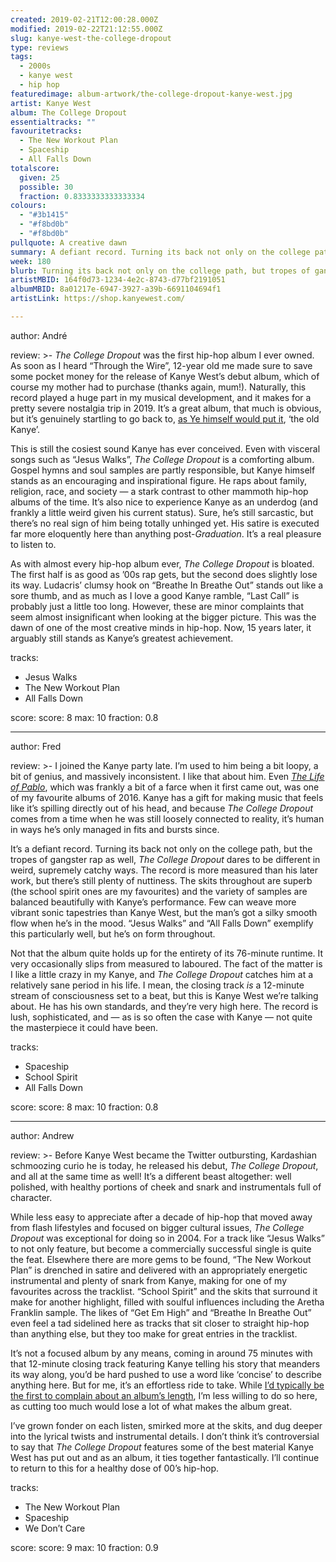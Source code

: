 ```yaml
---
created: 2019-02-21T12:00:28.000Z
modified: 2019-02-22T21:12:55.000Z
slug: kanye-west-the-college-dropout
type: reviews
tags:
  - 2000s
  - kanye west
  - hip hop
featuredimage: album-artwork/the-college-dropout-kanye-west.jpg
artist: Kanye West
album: The College Dropout
essentialtracks: ""
favouritetracks:
  - The New Workout Plan
  - Spaceship
  - All Falls Down
totalscore:
  given: 25
  possible: 30
  fraction: 0.8333333333333334
colours:
  - "#3b1415"
  - "#f8bd0b"
  - "#f8bd0b"
pullquote: A creative dawn
summary: A defiant record. Turning its back not only on the college path, but the tropes of gangster rap as well, The College Dropout dares to be different in weird, supremely catchy ways. The record is more measured than his later work, but there’s still plenty of nuttiness.
week: 180
blurb: Turning its back not only on the college path, but tropes of gangster rap as well, The College Dropout dares to be different in weird, supremely catchy ways.
artistMBID: 164f0d73-1234-4e2c-8743-d77bf2191051
albumMBID: 8a01217e-6947-3927-a39b-6691104694f1
artistLink: https://shop.kanyewest.com/

---
```


author: André

review: >-
  *The College Dropout* was the first hip-hop album I ever owned. As soon as I heard “Through the Wire”, 12-year old me made sure to save some pocket money for the release of Kanye West’s debut album, which of course my mother had to purchase (thanks again, mum!). Naturally, this record played a huge part in my musical development, and it makes for a pretty severe nostalgia trip in 2019. It’s a great album, that much is obvious, but it’s genuinely startling to go back to, [as Ye himself would put it](/reviews/kanye-west-the-life-of-pablo/), ‘the old Kanye’.

  This is still the cosiest sound Kanye has ever conceived. Even with visceral songs such as “Jesus Walks”, *The College Dropout* is a comforting album. Gospel hymns and soul samples are partly responsible, but Kanye himself stands as an encouraging and inspirational figure. He raps about family, religion, race, and society — a stark contrast to other mammoth hip-hop albums of the time. It’s also nice to experience Kanye as an underdog (and frankly a little weird given his current status). Sure, he’s still sarcastic, but there’s no real sign of him being totally unhinged yet. His satire is executed far more eloquently here than anything post-*Graduation*. It’s a real pleasure to listen to.

  As with almost every hip-hop album ever, *The College Dropout* is bloated. The first half is as good as ’00s rap gets, but the second does slightly lose its way. Ludacris’ clumsy hook on “Breathe In Breathe Out” stands out like a sore thumb, and as much as I love a good Kanye ramble, “Last Call” is probably just a little too long. However, these are minor complaints that seem almost insignificant when looking at the bigger picture. This was the dawn of one of the most creative minds in hip-hop. Now, 15 years later, it arguably still stands as Kanye’s greatest achievement.

tracks:
  - Jesus Walks
  - ­­The New Workout Plan
  - ­­All Falls Down

score:
  score: 8
  max: 10
  fraction: 0.8

---
author: Fred

review: >-
  I joined the Kanye party late. I’m used to him being a bit loopy, a bit of genius, and massively inconsistent. I like that about him. Even [*The Life of Pablo*](/reviews/kanye-west-the-life-of-pablo/), which was frankly a bit of a farce when it first came out, was one of my favourite albums of 2016. Kanye has a gift for making music that feels like it’s spilling directly out of his head, and because *The College Dropout* comes from a time when he was still loosely connected to reality, it’s human in ways he’s only managed in fits and bursts since.

  It’s a defiant record. Turning its back not only on the college path, but the tropes of gangster rap as well, *The College Dropout* dares to be different in weird, supremely catchy ways. The record is more measured than his later work, but there’s still plenty of nuttiness. The skits throughout are superb (the school spirit ones are my favourites) and the variety of samples are balanced beautifully with Kanye’s performance. Few can weave more vibrant sonic tapestries than Kanye West, but the man’s got a silky smooth flow when he’s in the mood. “Jesus Walks” and “All Falls Down” exemplify this particularly well, but he’s on form throughout.

  Not that the album quite holds up for the entirety of its 76-minute runtime. It very occasionally slips from measured to laboured. The fact of the matter is I like a little crazy in my Kanye, and *The College Dropout* catches him at a relatively sane period in his life. I mean, the closing track *is* a 12-minute stream of consciousness set to a beat, but this is Kanye West we’re talking about. He has his own standards, and they’re very high here. The record is lush, sophisticated, and — as is so often the case with Kanye — not quite the masterpiece it could have been.

tracks:
  - Spaceship
  - ­­School Spirit
  - ­­All Falls Down

score:
  score: 8
  max: 10
  fraction: 0.8

---
author: Andrew

review: >-
  Before Kanye West became the Twitter outbursting, Kardashian schmoozing curio he is today, he released his debut, *The College Dropout*, and all at the same time as well! It’s a different beast altogether: well polished, with healthy portions of cheek and snark and instrumentals full of character.

  While less easy to appreciate after a decade of hip-hop that moved away from flash lifestyles and focused on bigger cultural issues, *The College Dropout* was exceptional for doing so in 2004. For a track like “Jesus Walks” to not only feature, but become a commercially successful single is quite the feat. Elsewhere there are more gems to be found, “The New Workout Plan” is drenched in satire and delivered with an appropriately energetic instrumental and plenty of snark from Kanye, making for one of my favourites across the tracklist. “School Spirit” and the skits that surround it make for another highlight, filled with soulful influences including the Aretha Franklin sample. The likes of “Get Em High” and “Breathe In Breathe Out” even feel a tad sidelined here as tracks that sit closer to straight hip-hop than anything else, but they too make for great entries in the tracklist.

  It’s not a focused album by any means, coming in around 75 minutes with that 12-minute closing track featuring Kanye telling his story that meanders its way along, you’d be hard pushed to use a word like ‘concise’ to describe anything here. But for me, it’s an effortless ride to take. While [I’d typically be the first to complain about an album’s length](/articles/statsioxide-our-first-150-reviews-in-numbers/), I’m less willing to do so here, as cutting too much would lose a lot of what makes the album great.

  I’ve grown fonder on each listen, smirked more at the skits, and dug deeper into the lyrical twists and instrumental details. I don’t think it’s controversial to say that *The College Dropout* features some of the best material Kanye West has put out and as an album, it ties together fantastically. I’ll continue to return to this for a healthy dose of 00’s hip-hop.

tracks:
  - The New Workout Plan
  - ­­Spaceship
  - ­­We Don’t Care
  
score:
  score: 9
  max: 10
  fraction: 0.9
